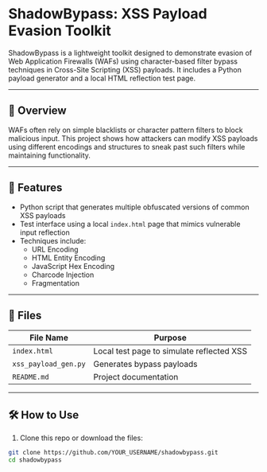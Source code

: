 # ShadowBypass: XSS Payload Evasion Toolkit

ShadowBypass is a lightweight toolkit designed to demonstrate evasion of Web Application Firewalls (WAFs) using character-based filter bypass techniques in Cross-Site Scripting (XSS) payloads. It includes a Python payload generator and a local HTML reflection test page.

---

## 📘 Overview

WAFs often rely on simple blacklists or character pattern filters to block malicious input. This project shows how attackers can modify XSS payloads using different encodings and structures to sneak past such filters while maintaining functionality.

---

## 🚀 Features

- Python script that generates multiple obfuscated versions of common XSS payloads
- Test interface using a local `index.html` page that mimics vulnerable input reflection
- Techniques include:
  - URL Encoding
  - HTML Entity Encoding
  - JavaScript Hex Encoding
  - Charcode Injection
  - Fragmentation

---

## 📂 Files

| File Name           | Purpose                                          |
|---------------------|--------------------------------------------------|
| `index.html`        | Local test page to simulate reflected XSS        |
| `xss_payload_gen.py`| Generates bypass payloads                        |
| `README.md`         | Project documentation                           |

---

## 🛠 How to Use

1. Clone this repo or download the files:

```bash
git clone https://github.com/YOUR_USERNAME/shadowbypass.git
cd shadowbypass
